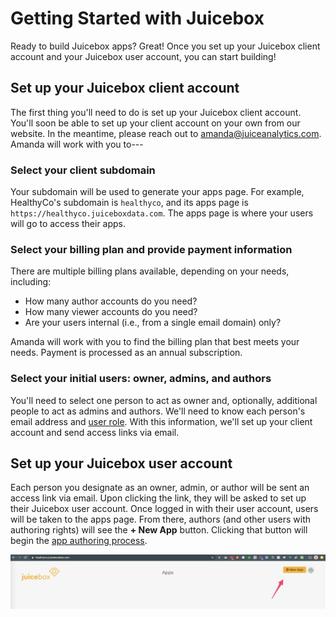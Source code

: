 # Getting Started with Juicebox

Ready to build Juicebox apps? Great! Once you set up your Juicebox client account and your Juicebox user account, you can start building! 

## Set up your Juicebox client account

The first thing you'll need to do is set up your Juicebox client account. You'll soon be able to set up your client account on your own from our website. In the meantime, please reach out to [amanda@juiceanalytics.com](mailto:amanda@juiceanalytics.com). Amanda will work with you to---

### Select your client subdomain

Your subdomain will be used to generate your apps page. For example, HealthyCo's subdomain is `healthyco`, and its apps page is `https://healthyco.juiceboxdata.com`. The apps page is where your users will go to access their apps. 

### Select your billing plan and provide payment information

There are multiple billing plans available, depending on your needs, including:

* How many author accounts do you need?
* How many viewer accounts do you need?
* Are your users internal \(i.e., from a single email domain\) only?

Amanda will work with you to find the billing plan that best meets your needs. Payment is processed as an annual subscription. 

### Select your initial users: owner, admins, and authors

You'll need to select one person to act as owner and, optionally, additional people to act as admins and authors. We'll need to know each person's email address and [user role](../managing-apps/user-management-and-roles.md). With this information, we'll set up your client account and send access links via email.

## Set up your Juicebox user account

Each person you designate as an owner, admin, or author will be sent an access link via email. Upon clicking the link, they will be asked to set up their Juicebox user account. Once logged in with their user account, users will be taken to the apps page. From there, authors \(and other users with authoring rights\) will see the **+ New App** button. Clicking that button will begin the [app authoring process](../authoring-apps/creating-and-editing.md). 

![The apps page with + New App button](../.gitbook/assets/image%20%289%29.png)

